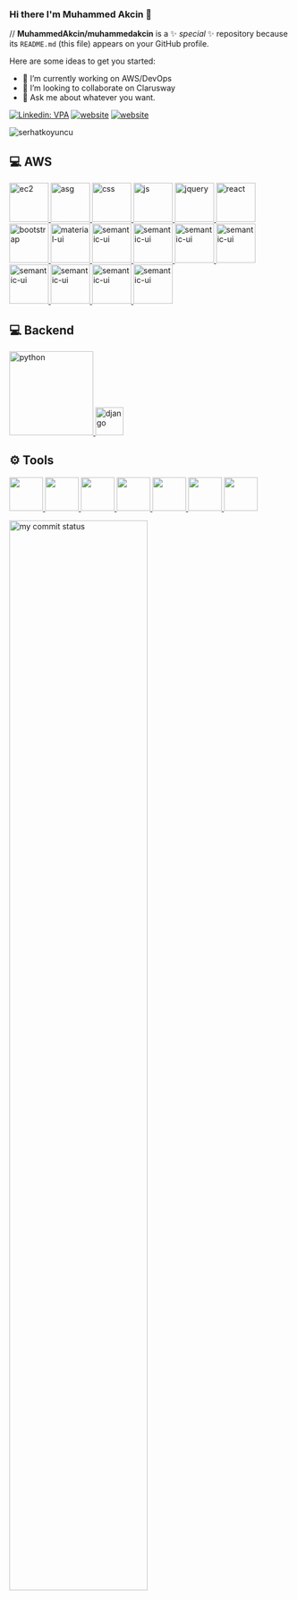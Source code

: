 ### Hi there I'm Muhammed Akcin 👋

// **MuhammedAkcin/muhammedakcin** is a ✨ _special_ ✨ repository because its `README.md` (this file) appears on your GitHub profile.



Here are some ideas to get you started:

- 🔭 I’m currently working on AWS/DevOps 
- 👯 I’m looking to collaborate on Clarusway 
- 💬 Ask me about whatever you want.


[![Linkedin: VPA](https://img.shields.io/badge/linkedin-%230077B5.svg?&style=for-the-badge&logo=linkedin&logoColor=white)](https://www.linkedin.com/in/muhammed-akcin/)
[![website](https://img.shields.io/badge/stackoverflow-c8d6e5.svg?&style=for-the-badge&logo=stackoverflow&logoColor=orange)](https://stackoverflow.com/users/16300377/muhammed)
[![website](https://img.shields.io/badge/gmail-f1f2f6.svg?&style=for-the-badge&logo=gmail&logoColor=red)](mailto:mttrkgl1907@gmail.com)



<p align="left"> <img src="https://komarev.com/ghpvc/?username=serhatkoyuncu" alt="serhatkoyuncu" /> </p>

<!-- ## 📽 Projects 
<ul>
  <li><a href="https://django-weather-appv1.herokuapp.com/" target="_blank"> Django Basic Weather App </a></li>
  <li><a href="https://react-blogpage.herokuapp.com/" target="_blank"> React Blog Page </a></li>
  <li><a href="https://fire-contact-app.herokuapp.com/" target="_blank"> Fire Contact App </a></li>
  <li><a href="https://movie-app-clrswy.herokuapp.com/" target="_blank"> Movie App </a></li>
  <li><a href="https://serhatkoyuncu.github.io/Recipe-App" target="_blank"> Recipe App </a></li>
  <li><a href="https://serhatkoyuncu.github.io/Random-User-App/" target="_blank"> Random User App </a></li>
  <li><a href="https://serhatkoyuncu.github.io/Language-Card/" target="_blank"> Language Card </a></li>
  <li><a href="https://serhatkoyuncu.github.io/Task-Tracker/" target="_blank"> Task Tracker </a></li>
  <li><a href="https://serhatkoyuncu.github.io/Bootstrap-Final-Project/" target="_blank"> Bootstrap Final Project </a></li>
  <li><a href="https://serhatkoyuncu.github.io/Tour-Places/" target="_blank"> Tour Places </a></li>
  <li><a href="https://serhatkoyuncu.github.io/Find-the-number-game/" target="_blank"> Find The Number Game </a></li>
  <li><a href="https://serhatkoyuncu.github.io/Ios-Calculator/" target="_blank"> Ios Calculator </a></li>
</ul> -->

## 💻 AWS

<a href="#" target="_blank"> <img src="https://digitalcloud.training/wp-content/uploads/2022/01/Amazon-EC2.jpg" alt="ec2" height="70"/> </a>
<a href="#" target="_blank"> <img src="https://digitalcloud.training/wp-content/uploads/2022/01/Amazon-EC2-Auto-Scaling.jpg" alt="asg" height="70"/> </a>
<a href="#" target="_blank"> <img src="https://digitalcloud.training/wp-content/uploads/2022/01/Amazon-ECS-and-EKS.jpg" alt="css" height="70"/> </a>
<a href="#" target="_blank"> <img src="https://digitalcloud.training/wp-content/uploads/2022/01/AWS-Lambda.jpg" alt="js" height="70"/> </a>
<a href="#" target="_blank"> <img src="https://digitalcloud.training/wp-content/uploads/2022/01/Amazon-RDS.jpg" alt="jquery" height="70"/> </a>
<a href="#" target="_blank"> <img src="https://digitalcloud.training/wp-content/uploads/2022/01/Amazon-DynamoDB.jpg" alt="react" height="70"/> </a>
<a href="#" target="_blank"> <img src="https://digitalcloud.training/wp-content/uploads/2022/01/Amazon-EBS.jpg" alt="bootstrap" height="70"/> </a>
<a href="#" target="_blank"> <img src="https://digitalcloud.training/wp-content/uploads/2022/01/AWS-Storage-Gateway.jpg" alt="material-ui" height="70"/> </a>
<a href="#" target="_blank"> <img src="https://digitalcloud.training/wp-content/uploads/2022/01/Amazon-S3-and-Glacier.jpg" alt="semantic-ui" height="70"/> </a>
<a href="#" target="_blank"> <img src="https://digitalcloud.training/wp-content/uploads/2022/01/AWS-IAM.jpg" alt="semantic-ui" height="70"/> </a>
<a href="#" target="_blank"> <img src="https://digitalcloud.training/wp-content/uploads/2022/01/AWS-Certificate-Manager.jpg" alt="semantic-ui" height="70"/> </a>
<a href="#" target="_blank"> <img src="https://digitalcloud.training/wp-content/uploads/2022/01/AWS-KMS.jpg" alt="semantic-ui" height="70"/> </a>
<a href="#" target="_blank"> <img src="https://digitalcloud.training/wp-content/uploads/2022/01/Amazon-CloudFront.jpg" alt="semantic-ui" height="70"/> </a>
<a href="#" target="_blank"> <img src="https://digitalcloud.training/wp-content/uploads/2022/01/Amazon-Route-53.jpg" alt="semantic-ui" height="70"/> </a>
<a href="#" target="_blank"> <img src="https://digitalcloud.training/wp-content/uploads/2022/01/Amazon-VPC.jpg" alt="semantic-ui" height="70"/> </a>
<a href="#" target="_blank"> <img src="https://digitalcloud.training/wp-content/uploads/2022/01/AWS-Elastic-Load-Balancing-AWS-ELB.jpg" alt="semantic-ui" height="70"/> </a>

## 💻 Backend

<a href="#" target="_blank"> <img src="https://www.python.org/static/img/python-logo.png" alt="python" width="150"/> </a>
<a href="#" target="_blank"> <img src="https://img.icons8.com/fluency/2x/java-coffee-cup-logo.png" alt="django" height="50"/> </a>

## ⚙ Tools


<a href="#" target="_blank"> <img src="https://encrypted-tbn0.gstatic.com/images?q=tbn:ANd9GcTEKaZw6ljAR83A3iewFFWCrRPkY73e76x6ZnnByUAyiQ&s" height="60"/> </a>
<a href="#" target="_blank"> <img src="https://encrypted-tbn0.gstatic.com/images?q=tbn:ANd9GcQ9-pu3N1TsPFqrZAIevonIDsdObg7plaHQIbhyTGMDhA&s" height="60"/> </a>
<a href="#" target="_blank"> <img src="https://encrypted-tbn0.gstatic.com/images?q=tbn:ANd9GcQreBeVqFmxHSj97e-CIawQmg4LBho1Iml1j8G-k3nIVA&s" height="60"/> </a>
<a href="#" target="_blank"> <img src="https://encrypted-tbn0.gstatic.com/images?q=tbn:ANd9GcQ1ig-LibtKaBNfnOS0mT5zb7q71lOj9nI307D1lW3vag&s" height="60"/> </a>
<a href="#" target="_blank"> <img src="https://www.svgrepo.com/show/353399/ansible.svg" height="60"/> </a>
<a href="#" target="_blank"> <img src="https://encrypted-tbn0.gstatic.com/images?q=tbn:ANd9GcSNQRnaYqKku48jU_QJpjKxjLPY2OdWsljAFw&usqp=CAU" height="60"/> </a>
<a href="#" target="_blank"> <img src="https://upload.wikimedia.org/wikipedia/commons/thumb/3/38/Prometheus_software_logo.svg/115px-Prometheus_software_logo.svg.png?20200109082328" height="60"/> </a>



</p>
<p align="left">
<img src="https://github-readme-streak-stats.herokuapp.com/?user=MuhammedAkcin&theme=buefy&" alt="my commit status" width="70%" /> </p>




